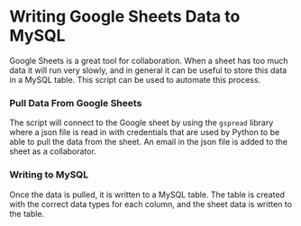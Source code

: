 # Writing Google Sheets Data to MySQL
Google Sheets is a great tool for collaboration. When a sheet has too much data it will run very slowly, and in general it can be useful to store this data in a MySQL table. This script can be used to automate this process.

### Pull Data From Google Sheets
The script will connect to the Google sheet by using the `gspread` library where a json file is read in with credentials that are used by Python to be able to pull the data from the sheet. An email in the json file is added to the sheet as a collaborator. 

### Writing to MySQL
Once the data is pulled, it is written to a MySQL table. The table is created with the correct data types for each column, and the sheet data is written to the table.
